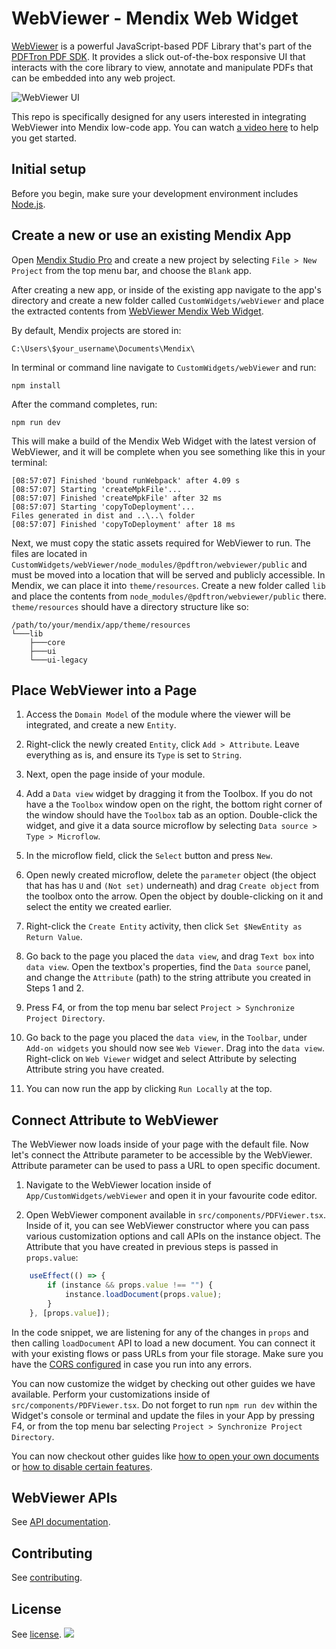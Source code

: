# WebViewer - Mendix Web Widget

[WebViewer](https://www.pdftron.com/documentation/web/) is a powerful JavaScript-based PDF Library that's part of the [PDFTron PDF SDK](https://www.pdftron.com). It provides a slick out-of-the-box responsive UI that interacts with the core library to view, annotate and manipulate PDFs that can be embedded into any web project.

![WebViewer UI](https://www.pdftron.com/downloads/pl/webviewer-ui.png)

This repo is specifically designed for any users interested in integrating WebViewer into Mendix low-code app. You can watch [a video here](https://youtu.be/a9HNVzbmDLM) to help you get started.

## Initial setup

Before you begin, make sure your development environment includes [Node.js](https://nodejs.org/en/).

## Create a new or use an existing Mendix App

Open [Mendix Studio Pro](https://docs.mendix.com/howto/general/install) and create a new project by selecting `File > New Project` from the top menu bar, and choose the `Blank` app.

After creating a new app, or inside of the existing app navigate to the app's directory and create a new folder called `CustomWidgets/webViewer` and place the extracted contents from [WebViewer Mendix Web Widget](https://github.com/PDFTron/webviewer-mendix-sample).

By default, Mendix projects are stored in:
```
C:\Users\$your_username\Documents\Mendix\
```
In terminal or command line navigate to `CustomWidgets/webViewer` and run:
```
npm install
```

After the command completes, run:
```
npm run dev
```
This will make a build of the Mendix Web Widget with the latest version of WebViewer, and it will be complete when you see something like this in your terminal:
```
[08:57:07] Finished 'bound runWebpack' after 4.09 s
[08:57:07] Starting 'createMpkFile'...
[08:57:07] Finished 'createMpkFile' after 32 ms
[08:57:07] Starting 'copyToDeployment'...
Files generated in dist and ..\..\ folder
[08:57:07] Finished 'copyToDeployment' after 18 ms
```

Next, we must copy the static assets required for WebViewer to run. The files are located in `CustomWidgets/webViewer/node_modules/@pdftron/webviewer/public` and must be moved into a location that will be served and publicly accessible. In Mendix, we can place it into `theme/resources`. Create a new folder called `lib` and place the contents from `node_modules/@pdftron/webviewer/public` there.
`theme/resources` should have a directory structure like so:
```
/path/to/your/mendix/app/theme/resources
└───lib
    ├───core
    ├───ui
    └───ui-legacy
```

## Place WebViewer into a Page

1. Access the `Domain Model` of the module where the viewer will be integrated, and create a new `Entity`.

2. Right-click the newly created `Entity`, click `Add > Attribute`. Leave everything as is, and ensure its `Type` is set to `String`.

3. Next, open the page inside of your module.

4. Add a `Data view` widget by dragging it from the Toolbox. If you do not have a the `Toolbox` window open on the right, the bottom right corner of the window should have the `Toolbox` tab as an option. Double-click the widget, and give it a data source microflow by selecting `Data source > Type > Microflow`.

5. In the microflow field, click the `Select` button and press `New`.

6. Open newly created microflow, delete the `parameter` object (the object that has has `U` and `(Not set)` underneath) and drag `Create object` from the toolbox onto the arrow. Open the object by double-clicking on it and select the entity we created earlier.

7. Right-click the `Create Entity` activity, then click `Set $NewEntity as Return Value`.

8. Go back to the page you placed the `data view`, and drag `Text box` into `data view`. Open the textbox's properties, find the `Data source` panel, and change the `Attribute` (path) to the string attribute you created in Steps 1 and 2.

9. Press F4, or from the top menu bar select `Project > Synchronize Project Directory`.

10. Go back to the page you placed the `data view`, in the `Toolbar`, under `Add-on widgets` you should now see `Web Viewer`. Drag into the `data view`. Right-click on `Web Viewer` widget and select Attribute by selecting Attribute string you have created.

11. You can now run the app by clicking `Run Locally` at the top.

## Connect Attribute to WebViewer

The WebViewer now loads inside of your page with the default file. Now let's connect the Attribute parameter to be accessible by the WebViewer. Attribute parameter can be used to pass a URL to open specific document.

1. Navigate to the WebViewer location inside of `App/CustomWidgets/webViewer` and open it in your favourite code editor.

2. Open WebViewer component available in `src/components/PDFViewer.tsx`. Inside of it, you can see WebViewer constructor where you can pass various customization options and call APIs on the instance object. The Attribute that you have created in previous steps is passed in `props.value`:

```javascript
    useEffect(() => {
        if (instance && props.value !== "") {
            instance.loadDocument(props.value);
        }
    }, [props.value]);
```

In the code snippet, we are listening for any of the changes in `props` and then calling `loadDocument` API to load a new document. You can connect it with your existing flows or pass URLs from your file storage. Make sure you have the [CORS configured](https://www.pdftron.com/documentation/web/faq/cors-support/) in case you run into any errors.

You can now customize the widget by checking out other guides we have available. Perform your customizations inside of `src/components/PDFViewer.tsx`. Do not forget to run `npm run dev` within the Widget's console or terminal and update the files in your App by pressing F4, or from the top menu bar selecting `Project > Synchronize Project Directory`.

You can now checkout other guides like [how to open your own documents](https://www.pdftron.com/documentation/web/guides/basics/open/url/) or [how to disable certain features](https://www.pdftron.com/documentation/web/guides/hiding-elements/).

## WebViewer APIs

See [API documentation](https://www.pdftron.com/documentation/web/guides/ui/apis).

## Contributing

See [contributing](./CONTRIBUTING.md).

## License

See [license](./LICENSE).
![](https://onepixel.pdftron.com/webviewer-react-sample)
